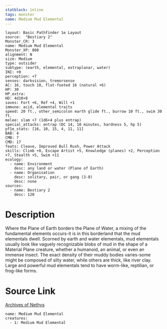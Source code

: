 ```yaml
---
statblock: inline
tags: monster
name: Medium Mud Elemental
---
```

```statblock
layout: Basic Pathfinder 1e Layout
source:  "Bestiary 2"
Monster_CR: 3
name: Medium Mud Elemental
Monster_XP: 800
alignment: N
size: Medium
type: outsider
subtype: (earth, elemental, extraplanar, water)
INI: +0
perception: +7
senses: darkvision, tremorsense
AC: 16, touch 10, flat-footed 16 (natural +6)
HP: 30
HP_extra: 
HD: 4d10+8
saves: Fort +6, Ref +4, Will +1
immune: acid, elemental traits
speed: 20 ft., other_semicolon earth glide ft., burrow 10 ft., swim 30 ft.
melee: slam +7 (1d6+4 plus entrap)
special_attacks: entrap (DC 14, 10 minutes, hardness 5, hp 5)
pf1e_stats: [16, 10, 15, 4, 11, 11]
BAB: 4
CMB: 7
CMD: 17
feats: Cleave, Improved Bull Rush, Power Attack
skills: Climb +8, Escape Artist +5, Knowledge (planes) +2, Perception +7, Stealth +5, Swim +11
ecology:
  - name: Environment
    desc: any land or water (Plane of Earth)
  - name: Organisation
    desc: solitary, pair, or gang (3-8)
    desc: none
sources:
  - name: Bestiary 2
    desc: 120
```
# Description
Where the Plane of Earth borders the Plane of Water, a mixing of the fundamental elements occurs-it is in this borderland that the mud elementals dwell. Scorned by earth and water elementals, mud elementals usually look like vaguely recognizable blobs of mud in the shape of a Material Plane creature, whether a humanoid, an animal, or even an immense insect. The exact density of their muddy bodies varies-some might be composed of silty water, while others are thick, like river clay. Large and powerful mud elementals tend to have worm-like, reptilian, or frog-like forms.
# Source Link
[Archives of Nethys](https://aonprd.com/MonsterDisplay.aspx?ItemName=Medium%20Mud%20Elemental)
```encounter-table
name: Medium Mud Elemental
creatures:
  - 1: Medium Mud Elemental
```
